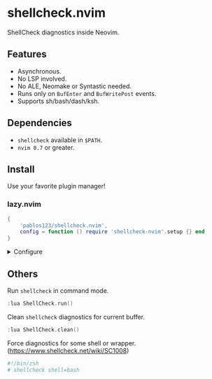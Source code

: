 # shellcheck.nvim
ShellCheck diagnostics inside Neovim.

## Features
- Asynchronous.
- No LSP involved.
- No ALE, Neomake or Syntastic needed.
- Runs only on `BufEnter` and `BufWritePost` events.
- Supports sh/bash/dash/ksh.

## Dependencies
- `shellcheck` available in `$PATH`.
- `nvim 0.7` or greater.

## Install
Use your favorite plugin manager!

### lazy.nvim
```lua
{
    'pablos123/shellcheck.nvim',
    config = function () require 'shellcheck-nvim'.setup {} end
}
```

<details>
  <summary>Configure</summary>
    ```lua
    {
        'pablos123/shellcheck.nvim',
        config = function ()
            -- Pass extra arguments to the shellcheck command.
            require 'shellcheck-nvim'.setup {
                extras = { '-x', '--enable=all', },
            }
        end
    }
    ```
</details>

## Others
Run `shellcheck` in command mode.

```c
:lua ShellCheck.run()
```

Clean `shellcheck` diagnostics for current buffer.

```c
:lua ShellCheck.clean()
```

Force diagnostics for some shell or wrapper. (https://www.shellcheck.net/wiki/SC1008)
```bash
#!/bin/zsh
# shellcheck shell=bash
```
